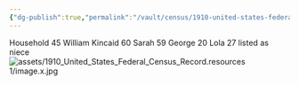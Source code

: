 ```yaml
---
{"dg-publish":true,"permalink":"/vault/census/1910-united-states-federal-census-record/","tags":["George-Wesley-Kincaid","James-William-Kincaid","Sarah-Virginia-Keenan","Christopher-Clayton-Shaffer","Mamie-Catherine-Shaffer","Dorcas-McClung","Joseph-Allen-Shaffer","Thomas-P-Kincaid"]}
---
```


Household 45
William Kincaid 60
Sarah 59
George 20
Lola 27 listed as niece
![assets/1910_United_States_Federal_Census_Record.resources 1/image.x.jpg](/img/user/assets/1910_United_States_Federal_Census_Record.resources%201/image.x.jpg)
